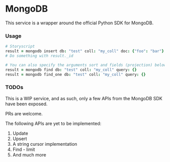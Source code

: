 # MongoDB
This service is a wrapper around the official Python SDK for MongoDB.

### Usage

```coffee
# Storyscript
result = mongodb insert db: "test" coll: "my_coll" doc: {"foo": "bar"}
# Do something with result._id

# You can also specify the arguments sort and fields (projection) below.
result = mongodb find db: "test" coll: "my_coll" query: {}
result = mongodb find_one db: "test" coll: "my_coll" query: {}
```

### TODOs
This is a WIP service, and as such, only a few APIs from the MongoDB SDK have
been exposed.

PRs are welcome.

The following APIs are yet to be implemented:
1. Update
2. Upsert
3. A string cursor implementation
4. Find - limit
5. And much more
